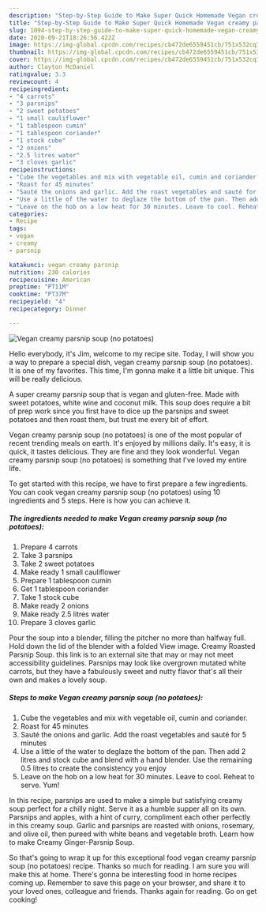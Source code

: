 ```yaml
---
description: "Step-by-Step Guide to Make Super Quick Homemade Vegan creamy parsnip soup (no potatoes)"
title: "Step-by-Step Guide to Make Super Quick Homemade Vegan creamy parsnip soup (no potatoes)"
slug: 1094-step-by-step-guide-to-make-super-quick-homemade-vegan-creamy-parsnip-soup-no-potatoes
date: 2020-09-21T18:26:56.422Z
image: https://img-global.cpcdn.com/recipes/cb472de6559451cb/751x532cq70/vegan-creamy-parsnip-soup-no-potatoes-recipe-main-photo.jpg
thumbnail: https://img-global.cpcdn.com/recipes/cb472de6559451cb/751x532cq70/vegan-creamy-parsnip-soup-no-potatoes-recipe-main-photo.jpg
cover: https://img-global.cpcdn.com/recipes/cb472de6559451cb/751x532cq70/vegan-creamy-parsnip-soup-no-potatoes-recipe-main-photo.jpg
author: Clayton McDaniel
ratingvalue: 3.3
reviewcount: 4
recipeingredient:
- "4 carrots"
- "3 parsnips"
- "2 sweet potatoes"
- "1 small cauliflower"
- "1 tablespoon cumin"
- "1 tablespoon coriander"
- "1 stock cube"
- "2 onions"
- "2.5 litres water"
- "3 cloves garlic"
recipeinstructions:
- "Cube the vegetables and mix with vegetable oil, cumin and coriander."
- "Roast for 45 minutes"
- "Sauté the onions and garlic. Add the roast vegetables and sauté for 5 minutes"
- "Use a little of the water to deglaze the bottom of the pan. Then add 2 litres and stock cube and blend with a hand blender. Use the remaining 0.5 litres to create the consistency you enjoy"
- "Leave on the hob on a low heat for 30 minutes. Leave to cool. Reheat to serve. Yum!"
categories:
- Recipe
tags:
- vegan
- creamy
- parsnip

katakunci: vegan creamy parsnip 
nutrition: 230 calories
recipecuisine: American
preptime: "PT11M"
cooktime: "PT37M"
recipeyield: "4"
recipecategory: Dinner

---
```



![Vegan creamy parsnip soup (no potatoes)](https://img-global.cpcdn.com/recipes/cb472de6559451cb/751x532cq70/vegan-creamy-parsnip-soup-no-potatoes-recipe-main-photo.jpg)

Hello everybody, it's Jim, welcome to my recipe site. Today, I will show you a way to prepare a special dish, vegan creamy parsnip soup (no potatoes). It is one of my favorites. This time, I'm gonna make it a little bit unique. This will be really delicious.

A super creamy parsnip soup that is vegan and gluten-free. Made with sweet potatoes, white wine and coconut milk. This soup does require a bit of prep work since you first have to dice up the parsnips and sweet potatoes and then roast them, but trust me every bit of effort.

Vegan creamy parsnip soup (no potatoes) is one of the most popular of recent trending meals on earth. It's enjoyed by millions daily. It's easy, it is quick, it tastes delicious. They are fine and they look wonderful. Vegan creamy parsnip soup (no potatoes) is something that I've loved my entire life.


To get started with this recipe, we have to first prepare a few ingredients. You can cook vegan creamy parsnip soup (no potatoes) using 10 ingredients and 5 steps. Here is how you can achieve it.

<!--inarticleads1-->

##### The ingredients needed to make Vegan creamy parsnip soup (no potatoes):

1. Prepare 4 carrots
1. Take 3 parsnips
1. Take 2 sweet potatoes
1. Make ready 1 small cauliflower
1. Prepare 1 tablespoon cumin
1. Get 1 tablespoon coriander
1. Take 1 stock cube
1. Make ready 2 onions
1. Make ready 2.5 litres water
1. Prepare 3 cloves garlic


Pour the soup into a blender, filling the pitcher no more than halfway full. Hold down the lid of the blender with a folded View image. Creamy Roasted Parsnip Soup. this link is to an external site that may or may not meet accessibility guidelines. Parsnips may look like overgrown mutated white carrots, but they have a fabulously sweet and nutty flavor that&#39;s all their own and makes a lovely soup. 

<!--inarticleads2-->

##### Steps to make Vegan creamy parsnip soup (no potatoes):

1. Cube the vegetables and mix with vegetable oil, cumin and coriander.
1. Roast for 45 minutes
1. Sauté the onions and garlic. Add the roast vegetables and sauté for 5 minutes
1. Use a little of the water to deglaze the bottom of the pan. Then add 2 litres and stock cube and blend with a hand blender. Use the remaining 0.5 litres to create the consistency you enjoy
1. Leave on the hob on a low heat for 30 minutes. Leave to cool. Reheat to serve. Yum!


In this recipe, parsnips are used to make a simple but satisfying creamy soup perfect for a chilly night. Serve it as a humble supper all on its own. Parsnips and apples, with a hint of curry, compliment each other perfectly in this creamy soup. Garlic and parsnips are roasted with onions, rosemary, and olive oil, then pureed with white beans and vegetable broth. Learn how to make Creamy Ginger-Parsnip Soup. 

So that's going to wrap it up for this exceptional food vegan creamy parsnip soup (no potatoes) recipe. Thanks so much for reading. I am sure you will make this at home. There's gonna be interesting food in home recipes coming up. Remember to save this page on your browser, and share it to your loved ones, colleague and friends. Thanks again for reading. Go on get cooking!
